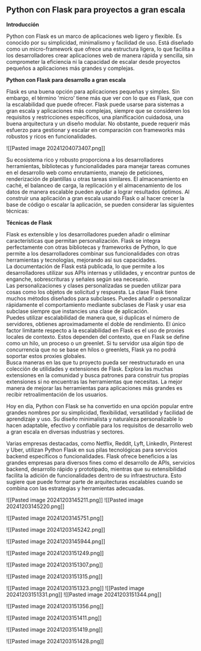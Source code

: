 

## Python con Flask para proyectos a gran escala

**Introducción**  

Python con Flask es un marco de aplicaciones web ligero y flexible. Es conocido por su simplicidad, minimalismo y facilidad de uso. Está diseñado como un micro-framework que ofrece una estructura ligera, lo que facilita a los desarrolladores crear aplicaciones web de manera rápida y sencilla, sin comprometer la eficiencia ni la capacidad de escalar desde proyectos pequeños a aplicaciones más grandes y complejas.

**Python con Flask para desarrollo a gran escala**  

Flask es una buena opción para aplicaciones pequeñas y simples. Sin embargo, el término 'micro' tiene más que ver con lo que es Flask, que con la escalabilidad que puede ofrecer. Flask puede usarse para sistemas a gran escala y aplicaciones más complejas, siempre que se consideren los requisitos y restricciones específicos, una planificación cuidadosa, una buena arquitectura y un diseño modular. No obstante, puede requerir más esfuerzo para gestionar y escalar en comparación con frameworks más robustos y ricos en funcionalidades.


![[Pasted image 20241204073407.png]]




Su ecosistema rico y robusto proporciona a los desarrolladores herramientas, bibliotecas y funcionalidades para manejar tareas comunes en el desarrollo web como enrutamiento, manejo de peticiones, renderización de plantillas u otras tareas similares. El almacenamiento en caché, el balanceo de carga, la replicación y el almacenamiento de los datos de manera escalable pueden ayudar a lograr resultados óptimos. Al construir una aplicación a gran escala usando Flask o al hacer crecer la base de código o escalar la aplicación, se pueden considerar las siguientes técnicas:

**Técnicas de Flask**  

Flask es extensible y los desarrolladores pueden añadir o eliminar características que permitan personalización. Flask se integra perfectamente con otras bibliotecas y frameworks de Python, lo que permite a los desarrolladores combinar sus funcionalidades con otras herramientas y tecnologías, mejorando así sus capacidades.  
La documentación de Flask está publicada, lo que permite a los desarrolladores utilizar sus APIs internas y utilidades, y encontrar puntos de enganche, sobrescrituras y señales según sea necesario.  
Las personalizaciones y clases personalizadas se pueden utilizar para cosas como los objetos de solicitud y respuesta. La clase Flask tiene muchos métodos diseñados para subclases. Puedes añadir o personalizar rápidamente el comportamiento mediante subclases de Flask y usar esa subclase siempre que instancies una clase de aplicación.  
Puedes utilizar escalabilidad de manera que, si duplicas el número de servidores, obtienes aproximadamente el doble de rendimiento. El único factor limitante respecto a la escalabilidad en Flask es el uso de proxies locales de contexto. Estos dependen del contexto, que en Flask se define como un hilo, un proceso o un greenlet. Si tu servidor usa algún tipo de concurrencia que no se base en hilos o greenlets, Flask ya no podrá soportar estos proxies globales.  
Busca maneras en las que tu proyecto pueda ser reestructurado en una colección de utilidades y extensiones de Flask. Explora las muchas extensiones en la comunidad y busca patrones para construir tus propias extensiones si no encuentras las herramientas que necesitas. La mejor manera de mejorar las herramientas para aplicaciones más grandes es recibir retroalimentación de los usuarios.

Hoy en día, Python con Flask se ha convertido en una opción popular entre grandes nombres por su simplicidad, flexibilidad, versatilidad y facilidad de aprendizaje y uso. Su diseño minimalista y naturaleza personalizable lo hacen adaptable, efectivo y confiable para los requisitos de desarrollo web a gran escala en diversas industrias y sectores.

Varias empresas destacadas, como Netflix, Reddit, Lyft, LinkedIn, Pinterest y Uber, utilizan Python Flask en sus pilas tecnológicas para servicios backend específicos o funcionalidades. Flask ofrece beneficios a las grandes empresas para diversos fines como el desarrollo de APIs, servicios backend, desarrollo rápido y prototipado, mientras que su extensibilidad facilita la adición de funcionalidades dentro de su infraestructura. Esto sugiere que puede formar parte de arquitecturas escalables cuando se combina con las estrategias y herramientas adecuadas.








![[Pasted image 20241203145211.png]]
![[Pasted image 20241203145220.png]]


![[Pasted image 20241203145751.png]]


![[Pasted image 20241203145242.png]]

![[Pasted image 20241203145944.png]]



![[Pasted image 20241203151249.png]]



![[Pasted image 20241203151307.png]]


![[Pasted image 20241203151315.png]]

![[Pasted image 20241203151323.png]]
![[Pasted image 20241203151331.png]]
![[Pasted image 20241203151344.png]]


![[Pasted image 20241203151356.png]]


![[Pasted image 20241203151411.png]]


![[Pasted image 20241203151419.png]]

![[Pasted image 20241203151428.png]]


